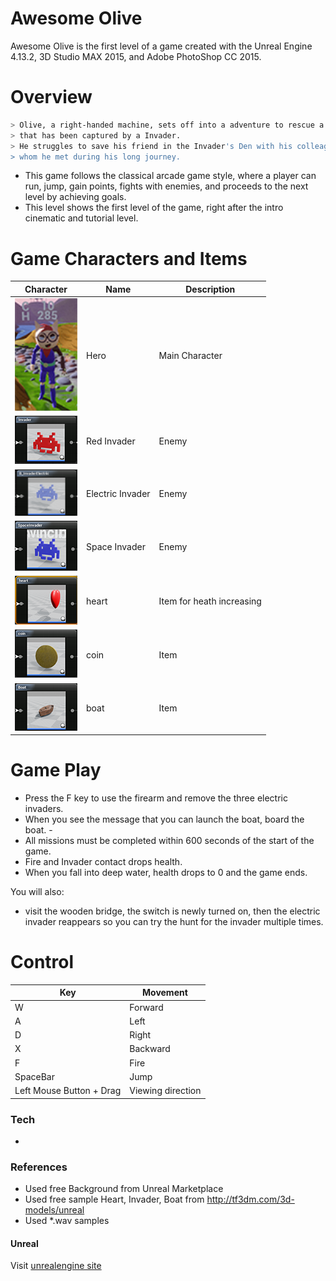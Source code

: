 # Awesome Olive

Awesome Olive is the first level of a game created with the Unreal Engine 4.13.2, 3D Studio MAX 2015, and Adobe PhotoShop CC 2015.

# Overview

```sh
> Olive, a right-handed machine, sets off into a adventure to rescue a close friend 
> that has been captured by a Invader. 
> He struggles to save his friend in the Invader's Den with his colleagues 
> whom he met during his long journey.
```
  - This game follows the classical arcade game style, where a player can run, jump, gain points, fights with enemies, and proceeds to the next level by achieving goals.
  - This level shows the first level of the game, right after the intro cinematic and tutorial level.

# Game Characters and Items


| Character | Name | Description |
| ------ | ------ | ------ |
| <img src="images/olive.PNG" width="100"> | Hero | Main Character|
| <img src="images/redinvaert.PNG" width="100"> | Red Invader | Enemy |
| <img src="images/electric.PNG" width="100"> | Electric Invader | Enemy |
| <img src="images/spaceinvader.PNG" width="100"> |  Space Invader| Enemy |
| <img src="images/heart.PNG" width="100"> | heart | Item for heath increasing |
| <img src="images/coin.PNG" width="100"> | coin | Item |
| <img src="images/boat.PNG" width="100"> |   boat | Item|

# Game Play

  - Press the F key to use the firearm and remove the three electric invaders.
  - When you see the message that you can launch the boat, board the boat.  - 
  - All missions must be completed within 600 seconds of the start of the game.
  - Fire and Invader contact drops health.
  - When you fall into deep water, health drops to 0 and the game ends.

You will also:
  - visit the wooden bridge, the switch is newly turned on, then the electric invader reappears so you can try the hunt for the invader multiple times.

# Control
| Key | Movement |
| ------ | ------ |
| W | Forward |
| A | Left |
| D | Right |
| X | Backward |
| F | Fire |
| SpaceBar | Jump |
| Left Mouse Button + Drag |   Viewing direction   |



### Tech

*

###  References
* Used free Background from Unreal Marketplace 
* Used free sample Heart, Invader, Boat from http://tf3dm.com/3d-models/unreal
* Used *.wav samples

#### Unreal

Visit [unrealengine site](https://www.unrealengine.com/what-is-unreal-engine-4)
